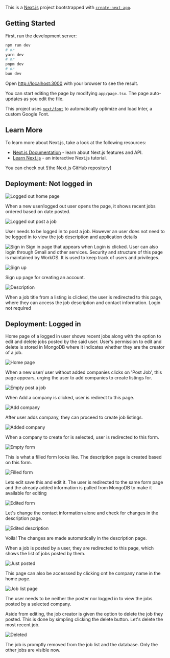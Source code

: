 This is a [Next.js](https://nextjs.org/) project bootstrapped with [`create-next-app`](https://github.com/vercel/next.js/tree/canary/packages/create-next-app).

## Getting Started

First, run the development server:

```bash
npm run dev
# or
yarn dev
# or
pnpm dev
# or
bun dev
```

Open [http://localhost:3000](http://localhost:3000) with your browser to see the result.

You can start editing the page by modifying `app/page.tsx`. The page auto-updates as you edit the file.

This project uses [`next/font`](https://nextjs.org/docs/basic-features/font-optimization) to automatically optimize and load Inter, a custom Google Font.

## Learn More

To learn more about Next.js, take a look at the following resources:

- [Next.js Documentation](https://nextjs.org/docs) - learn about Next.js features and API.
- [Learn Next.js](https://nextjs.org/learn) - an interactive Next.js tutorial.

You can check out ![the Next.js GitHub repository]

## Deployment: Not logged in

![Logged out home page](screenshots/out-post.png)

When a new user/logged out user opens the page, it shows recent jobs ordered based on date posted.

![Logged out post a job](screenshots/out-post.png)

User needs to be logged in to post a job. However an user does not need to be logged in to view the job description and application details

![Sign in](screenshots/sign-in.png)
Sign in page that appears when Login is clicked. User can also login through Gmail and other services. Security and structure of this page is maintained by WorkOS. It is used to keep track of users and privileges.

![Sign up](screenshots/signup.png)

Sign up page for creating an account. 

![Description](screenshots/description-page.png)

When a job title from a listing is clicked, the user is redirected to this page, where they can access the job description and contact information. Login not required



## Deployment: Logged in 

Home page of a logged in user shows recent jobs along with the option to edit and delete jobs posted by the said user. User's permission to edit and delete is stored in MongoDB where it indicates whether they are the creator of a job.

![Home page](screenshots/home-page.png)

When a new user/ user without added companies clicks on 'Post Job', this page appears, urging the user to add companies to create listings for.

![Empty post a job](screenshots/in-nocompany.png)

When Add a company is clicked, user is redirect to this page.

![Add company](screenshots/add-company.png)

After user adds company, they can proceed to create job listings.

![Added company](screenshots/in-company.png)

When a company to create for is selected, user is redirected to this form. 

![Empty form](screenshots/empty-job-form.png)

This is what a filled form looks like. The description page is created based on this form. 

![Filled form](screenshots/filled-job-form.png)


Lets edit save this and edit it. The user is redirected to the same form page and the already added information is pulled from MongoDB to make it available for editing

![Edited form](screenshots/editing.png)

Let's change the contact information alone and check for changes in the description page.

![Edited description](screenshots/edited-description.png)

Voilà! The changes are made automatically in the description page.

When a job is posted by a user, they are redirected to this page, which shows the list of jobs posted by them.

![Just posted](screenshots/just-posted.png)

This page can also be accesssed by clicking ont he company name in the home page. 

![Job list page](screenshots/joblist.png)

The user needs to be neither the poster nor logged in to view the jobs posted by a selected company.

Aside from editing, the job creator is given the option to delete the job they posted. This is done by simpling clicking the delete button. Let's delete the most recent job.

![Deleted](screenshots/deleted.png)

The job is promptly removed from the job list and the database. Only the other jobs are visible now.